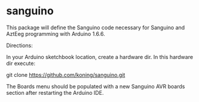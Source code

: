 # sanguino


This package will define the Sanguino code necessary for Sanguino and AztEeg
programming with Arduino 1.6.6.

Directions:

In your Arduino sketchbook location, create a hardware dir. In this hardware dir
execute:

git clone https://github.com/koning/sanguino.git


The Boards menu should be populated with a new Sanguino AVR boards
section after restarting the Arduino IDE.
